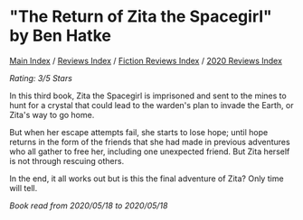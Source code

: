 # "The Return of Zita the Spacegirl" by Ben Hatke

[Main Index](../../../README.md) / [Reviews Index](../../README.md) / [Fiction Reviews Index](../README.md) / [2020 Reviews Index](README.md)

*Rating: 3/5 Stars*

In this third book, Zita the Spacegirl is imprisoned and sent to the mines to hunt for a crystal that could lead to the warden's plan to invade the Earth, or Zita's way to go home.

But when her escape attempts fail, she starts to lose hope; until hope returns in the form of the friends that she had made in previous adventures who all gather to free her, including one unexpected friend. But Zita herself is not through rescuing others.

In the end, it all works out but is this the final adventure of Zita? Only time will tell.

*Book read from 2020/05/18 to 2020/05/18*
